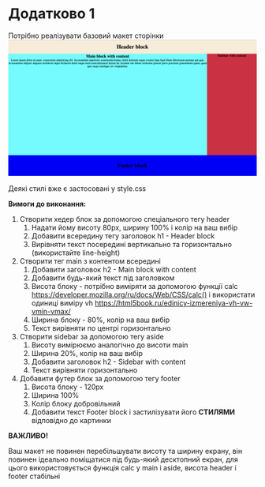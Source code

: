 # Додатково 1

Потрібно реалізувати базовий макет сторінки
![Layout](Layout.png)

Деякі стилі вже є застосовані у style.css 

**Вимоги до виконання:**

1. Створити хедер блок за допомогою спеціального тегу header
   1. Надати йому висоту 80px, ширину 100% і колір на ваш вибір
   2. Добавити всередину тегу заголовок h1 - Header block
   3. Вирівняти текст посередині вертикально та горизонтально (використайте line-height)
2. Створити тег main з контентом всередині
   1. Добавити заголовок h2 - Main block with content
   2. Добавити будь-який текст під заголовком
   3. Висота блоку - потрібно виміряти за допомогою функції calc https://developer.mozilla.org/ru/docs/Web/CSS/calc() і використати одиниці виміру vh https://html5book.ru/edinicy-izmereniya-vh-vw-vmin-vmax/
   4. Ширина блоку - 80%, колір на ваш вибір
   5. Текст вирівняти по центрі горизонтально
3. Створити sidebar за допомогою тегу aside
   1. Висоту вимірюємо аналогічно до висоти main
   2. Ширина 20%, колір на ваш вибір
   3. Добавити заголовок h2 - Sidebar with content
   4. Текст вирівняти горизонтально
4. Добавити футер блок за допомогою тегу footer
   1. Висота блоку - 120px
   2. Ширина 100%
   3. Колір блоку добровільний
   4. Добавити текст Footer block і застилізувати його **СТИЛЯМИ** відповідно до картинки

**ВАЖЛИВО!**

Ваш макет не повинен перебільшувати висоту та ширину екрану, він повинен ідеально поміщатися під будь-який десктопний екран, для цього використовується функція calc у main i aside, висота header і footer стабільні
